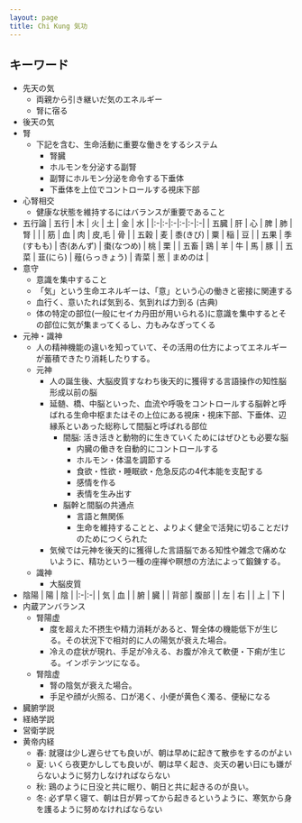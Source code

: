 ```yaml
---
layout: page
title: Chi Kung 気功
---
```


## キーワード

* 先天の気
    * 両親から引き継いだ気のエネルギー
    * 腎に宿る
* 後天の気
* 腎
    * 下記を含む、生命活動に重要な働きをするシステム
        * 腎臓
        * ホルモンを分泌する副腎
        * 副腎にホルモン分泌を命令する下垂体
        * 下垂体を上位でコントロールする視床下部
* 心腎相交
    * 健康な状態を維持するにはバランスが重要であること
* 五行論
    | 五行 | 木 | 火 | 土 | 金 | 水 |
    |:-|:-|:-|:-|:-|:-|
    | 五臓 | 肝 | 心 | 脾 | 肺 | 腎 |
    |  | 筋 | 血 | 肉 | 皮,毛 | 骨 |
    | 五穀 | 麦 | 黍(きび) | 粟 | 稲 | 豆 |
    | 五果 | 季(すもも) | 杏(あんず) | 棗(なつめ) | 桃 | 栗 |
    | 五畜 | 鶏 | 羊 | 牛 | 馬 | 豚 |
    | 五菜 | 韮(にら) | 薤(らっきょう) | 青菜 | 葱 | まめのは |
* 意守
    * 意識を集中すること
    * 「気」という生命エネルギーは、「意」という心の働きと密接に関連する
    * 血行く、意いたれば気到る、気到れば力到る (古典)
    * 体の特定の部位(一般にセイカ丹田が用いられる)に意識を集中するとその部位に気が集まってくるし、力もみなぎってくる
* 元神・識神
    * 人の精神機能の違いを知っていて、その活用の仕方によってエネルギーが蓄積できたり消耗したりする。
    * 元神
        * 人の誕生後、大脳皮質すなわち後天的に獲得する言語操作の知性脳形成以前の脳
        * 延髄、橋、中脳といった、血流や呼吸をコントロールする脳幹と呼ばれる生命中枢またはその上位にある視床・視床下部、下垂体、辺縁系といあった総称して間脳と呼ばれる部位
            * 間脳: 活き活きと動物的に生きていくためにはぜひとも必要な脳
                * 内臓の働きを自動的にコントロールする
                * ホルモン・体温を調節する
                * 食欲・性欲・睡眠欲・危急反応の4代本能を支配する
                * 感情を作る
                * 表情を生み出す
            * 脳幹と間脳の共通点
                * 言語と無関係
                * 生命を維持することと、よりよく健全で活発に切ることだけのためにつくられた
        * 気候では元神を後天的に獲得した言語脳である知性や雑念で痛めないように、精功という一種の座禅や瞑想の方法によって鍛錬する。
    * 識神
        * 大脳皮質
* 陰陽
    | 陽 | 陰 |
    |:-|:-|
    | 気 | 血 |
    | 腑 | 臓 |
    | 背部 | 腹部 |
    | 左 | 右 |
    | 上 | 下 |
* 内蔵アンバランス
    * 腎陽虚
        * 度を超えた不摂生や精力消耗があると、腎全体の機能低下が生じる。その状況下で相対的に人の陽気が衰えた場合。
        * 冷えの症状が現れ、手足が冷える、お腹が冷えて軟便・下痢が生じる。インポテンツになる。
    * 腎陰虚
        * 腎の陰気が衰えた場合。
        * 手足や顔が火照る、口が渇く、小便が黄色く濁る、便秘になる
* 臓腑学説
* 経絡学説
* 営衛学説
* 黄帝内経
    * 春: 就寝は少し遅らせても良いが、朝は早めに起きて散歩をするのがよい
    * 夏: いくら夜更かししても良いが、朝は早く起き、炎天の暑い日にも嫌がらないように努力しなければならない
    * 秋: 鶏のように日没と共に眠り、朝日と共に起きるのが良い。
    * 冬: 必ず早く寝て、朝は日が昇ってから起きるというように、寒気から身を護るように努めなければならない